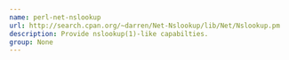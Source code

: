 ```yaml
---
name: perl-net-nslookup
url: http://search.cpan.org/~darren/Net-Nslookup/lib/Net/Nslookup.pm
description: Provide nslookup(1)-like capabilties.
group: None
---
```

